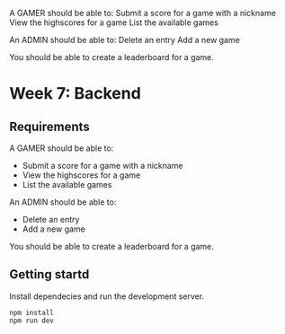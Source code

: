A GAMER should be able to:
Submit a score for a game with a nickname
View the highscores for a game
List the available games

An ADMIN should be able to:
Delete an entry
Add a new game


You should be able to create a leaderboard for a game.
# Week 7: Backend

## Requirements

A GAMER should be able to:
- Submit a score for a game with a nickname
- View the highscores for a game
- List the available games

An ADMIN should be able to:
- Delete an entry
- Add a new game

You should be able to create a leaderboard for a game.

## Getting startd

Install dependecies and run the development server.

```
npm install
npm run dev
```
